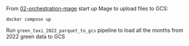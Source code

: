 From [02-orchestration-mage](../../02-orchestration-mage/) start up Mage to upload files to GCS:

```shell
docker compose up 
```

Run `green_taxi_2022_parquet_to_gcs` pipeline to load all the months from 2022 green data to GCS